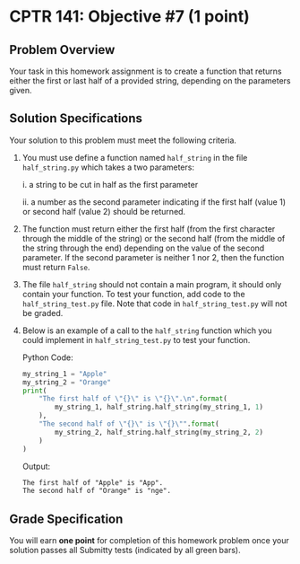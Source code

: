 # CPTR 141: Objective #7 (1 point)

## Problem Overview

Your task in this homework assignment is to create a function that returns either the first or last half of a provided string, depending on the parameters given.

## Solution Specifications

Your solution to this problem must meet the following criteria.

1. You must use define a function named `half_string` in the file `half_string.py` which takes a two parameters:

    i. a string to be cut in half as the first parameter

    ii. a number as the second parameter indicating if the first half (value 1) or second half (value 2) should be returned.

2. The function must return either the first half (from the first character through the middle of the string) or the second half (from the middle of the string through the end) depending on the value of the second parameter.  If the second parameter is neither 1 nor 2, then the function must return `False`.

3. The file `half_string` should not contain a main program, it should only contain your function. To test your function, add code to the `half_string_test.py` file. Note that code in `half_string_test.py` will not be graded.

4. Below is an example of a call to the `half_string` function which you could implement in `half_string_test.py` to test your function.

    Python Code:
    ```python
    my_string_1 = "Apple"
    my_string_2 = "Orange"
    print(
        "The first half of \"{}\" is \"{}\".\n".format(
            my_string_1, half_string.half_string(my_string_1, 1)
        ),
        "The second half of \"{}\" is \"{}\"".format(
            my_string_2, half_string.half_string(my_string_2, 2)
        )
    )
    ```

    Output:
    ```html
    The first half of "Apple" is "App".
    The second half of "Orange" is "nge".
    ```

## Grade Specification

You will earn **one point** for completion of this homework problem once your solution passes all Submitty tests (indicated by all green bars).
